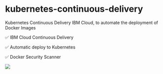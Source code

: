 # kubernetes-continuous-delivery
Kubernetes Continuous Delivery IBM Cloud, to automate the deployment of Docker Images

✅ IBM Cloud Continuous Delivery

✅ Automatic deploy to Kubernetes

✅ Docker Security Scanner

![](https://github.ibm.com/gars-ibmcloud/commerce-ibmcloud2/blob/master/Kubernetes%20Continuous%20Delivery/Kubernetes_Continuous_Delivery.gif?raw=true)

